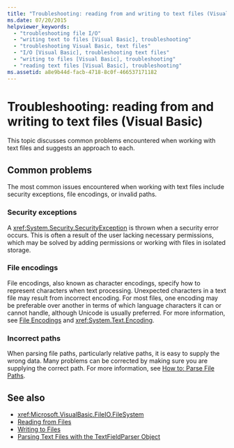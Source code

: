 ```yaml
---
title: "Troubleshooting: reading from and writing to text files (Visual Basic)"
ms.date: 07/20/2015
helpviewer_keywords: 
  - "troubleshooting file I/O"
  - "writing text to files [Visual Basic], troubleshooting"
  - "troubleshooting Visual Basic, text files"
  - "I/O [Visual Basic], troubleshooting text files"
  - "writing to files [Visual Basic], troubleshooting"
  - "reading text files [Visual Basic], troubleshooting"
ms.assetid: a8e9b44d-facb-4718-8c0f-466537171182
---
```

# Troubleshooting: reading from and writing to text files (Visual Basic)
This topic discusses common problems encountered when working with text files and suggests an approach to each.  
  
## Common problems  
 The most common issues encountered when working with text files include security exceptions, file encodings, or invalid paths.  
  
### Security exceptions  
 A <xref:System.Security.SecurityException> is thrown when a security error occurs. This is often a result of the user lacking necessary permissions, which may be solved by adding permissions or working with files in isolated storage.  
  
### File encodings  
 File encodings, also known as character encodings, specify how to represent characters when text processing. Unexpected characters in a text file may result from incorrect encoding. For most files, one encoding may be preferable over another in terms of which language characters it can or cannot handle, although Unicode is usually preferred. For more information, see [File Encodings](../../../../visual-basic/developing-apps/programming/drives-directories-files/file-encodings.md) and <xref:System.Text.Encoding>.  
  
### Incorrect paths  
 When parsing file paths, particularly relative paths, it is easy to supply the wrong data. Many problems can be corrected by making sure you are supplying the correct path. For more information, see [How to: Parse File Paths](../../../../visual-basic/developing-apps/programming/drives-directories-files/how-to-parse-file-paths.md).  
  
## See also
- <xref:Microsoft.VisualBasic.FileIO.FileSystem>
- [Reading from Files](../../../../visual-basic/developing-apps/programming/drives-directories-files/reading-from-files.md)
- [Writing to Files](../../../../visual-basic/developing-apps/programming/drives-directories-files/writing-to-files.md)
- [Parsing Text Files with the TextFieldParser Object](../../../../visual-basic/developing-apps/programming/drives-directories-files/parsing-text-files-with-the-textfieldparser-object.md)
